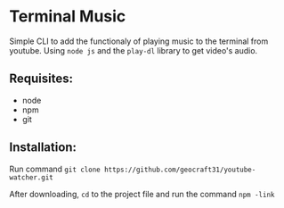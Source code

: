 
# Terminal Music

Simple CLI to add the functionaly of playing music to the terminal from youtube. Using `node js` and the `play-dl` library to get video's audio.

## Requisites:

 - node 
 - npm
 - git 

## Installation:

Run command `git clone https://github.com/geocraft31/youtube-watcher.git`

After downloading, `cd` to the project file and run the command `npm -link`


